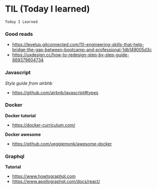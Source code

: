 # TIL (Today I learned)

`
 Today I Learned
`

### Good reads
* https://levelup.gitconnected.com/10-engineering-skills-that-help-bridge-the-gap-between-bootcamp-and-professional-1db149005d3c
* https://uxdesign.cc/how-to-redesign-step-by-step-guide-869379604734

### Javascript
*Style guide from airbhb*

* https://github.com/airbnb/javascript#types


### Docker
**Docker tutorial**
* https://docker-curriculum.com/

**Docker awesome**
* https://github.com/veggiemonk/awesome-docker

### Graphql
**Tutorial**
* https://www.howtographql.com
* https://www.apollographql.com/docs/react/
